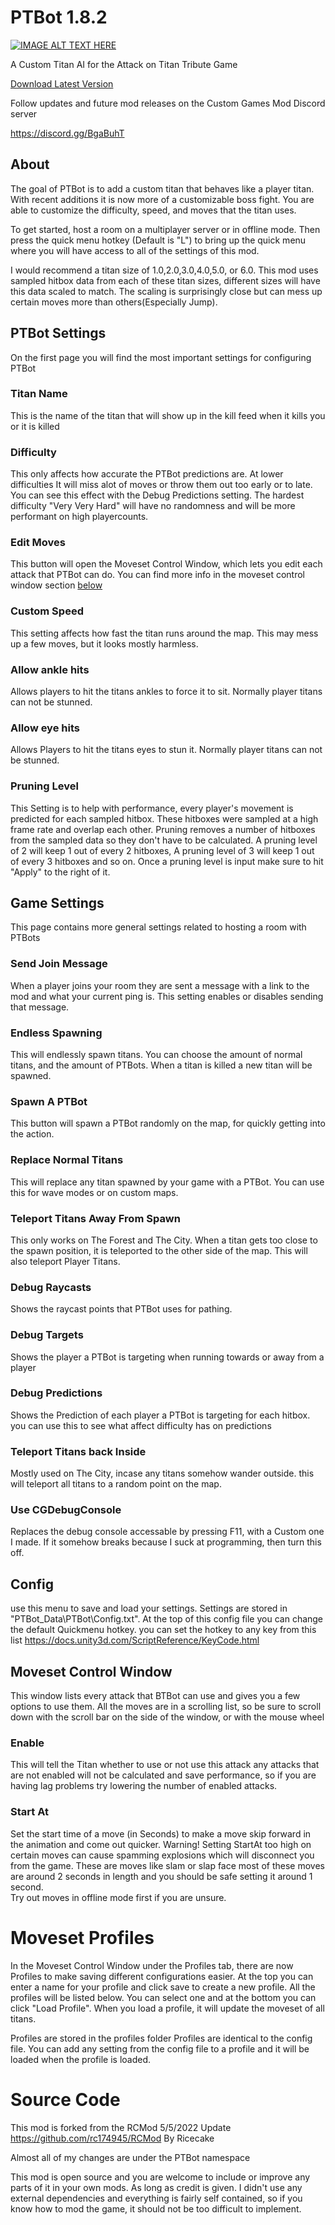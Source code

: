 # PTBot 1.8.2

[![IMAGE ALT TEXT HERE](https://img.youtube.com/vi/rC5HgrP6xPQ/0.jpg)](https://www.youtube.com/watch?v=rC5HgrP6xPQ)

A Custom Titan AI for the Attack on Titan Tribute Game

[Download Latest Version](https://github.com/KaneMcGrath/PTBot/releases/download/1.82/PTBot.1.82.zip)

Follow updates and future mod releases on the Custom Games Mod Discord server

https://discord.gg/BgaBuhT

## About

The goal of PTBot is to add a custom titan that behaves like a player titan.  With recent additions it is now more of a customizable boss fight.  You are able to customize the difficulty, speed, and moves that the titan uses.

To get started, host a room on a multiplayer server or in offline mode.  Then press the quick menu hotkey (Default is "L") to bring up the quick menu where you will have access to all of the settings of this mod.

I would recommend a titan size of 1.0,2.0,3.0,4.0,5.0, or 6.0.  This mod uses sampled hitbox data from each of these titan sizes, different sizes will have this data scaled to match.  The scaling is surprisingly close but can mess up certain moves more than others(Especially Jump).

## PTBot Settings

On the first page you will find the most important settings for configuring PTBot

### Titan Name

This is the name of the titan that will show up in the kill feed when it kills you or it is killed

### Difficulty

This only affects how accurate the PTBot predictions are.  At lower difficulties It will miss alot of moves or throw them out too early or to late.  You can see this effect with the Debug Predictions setting.  The hardest difficulty "Very Very Hard" will have no randomness and will be more performant on high playercounts.

### Edit Moves

This button will open the Moveset Control Window, which lets you edit each attack that PTBot can do.  You can find more info in the moveset control window section [below](https://github.com/KaneMcGrath/PTBot/edit/main/README.md#moveset-control-window)

### Custom Speed

This setting affects how fast the titan runs around the map.  This may mess up a few moves, but it looks mostly harmless.

### Allow ankle hits

Allows players to hit the titans ankles to force it to sit.  Normally player titans can not be stunned.

### Allow eye hits

Allows Players to hit the titans eyes to stun it.  Normally player titans can not be stunned.

### Pruning Level

This Setting is to help with performance, every player's movement is predicted for each sampled hitbox.  These hitboxes were sampled at a high frame rate and overlap each other.  Pruning removes a number of hitboxes from the sampled data so they don't have to be calculated.  A pruning level of 2 will keep 1 out of every 2 hitboxes, A pruning level of 3 will keep 1 out of every 3 hitboxes and so on.
Once a pruning level is input make sure to hit "Apply" to the right of it.

## Game Settings

This page contains more general settings related to hosting a room with PTBots

### Send Join Message

When a player joins your room they are sent a message with a link to the mod and what your current ping is.  This setting enables or disables sending that message.

### Endless Spawning

This will endlessly spawn titans.  You can choose the amount of normal titans, and the amount of PTBots.  When a titan is killed a new titan will be spawned.

### Spawn A PTBot

This button will spawn a PTBot randomly on the map, for quickly getting into the action.

### Replace Normal Titans

This will replace any titan spawned by your game with a PTBot.  You can use this for wave modes or on custom maps.

### Teleport Titans Away From Spawn

This only works on The Forest and The City.  When a titan gets too close to the spawn position, it is teleported to the other side of the map.
This will also teleport Player Titans.

### Debug Raycasts

Shows the raycast points that PTBot uses for pathing.

### Debug Targets

Shows the player a PTBot is targeting when running towards or away from a player

### Debug Predictions

Shows the Prediction of each player a PTBot is targeting for each hitbox.  you can use this to see what affect difficulty has on predictions

### Teleport Titans back Inside

Mostly used on The City, incase any titans somehow wander outside.  this will teleport all titans to a random point on the map.

### Use CGDebugConsole

Replaces the debug console accessable by pressing F11, with a Custom one I made.  If it somehow breaks because I suck at programming, then turn this off.

## Config

use this menu to save and load your settings.  Settings are stored in "PTBot_Data\PTBot\Config.txt".  At the top of this config file you can change the default Quickmenu hotkey.  you can set the hotkey to any key from this list https://docs.unity3d.com/ScriptReference/KeyCode.html

## Moveset Control Window

This window lists every attack that BTBot can use and gives you a few options to use them.  All the moves are in a scrolling list, so be sure to scroll down with the scroll bar on the side of the window, or with the mouse wheel

### Enable

This will tell the Titan whether to use or not use this attack
any attacks that are not enabled will not be calculated and save performance, so if you are having lag problems try lowering the number of enabled attacks.

### Start At

Set the start time of a move (in Seconds) to make a move skip forward in the animation and come out quicker.
Warning!  Setting StartAt too high on certain moves can cause spamming explosions which will disconnect you from the game.  These are moves like slam or slap face most of these moves are around 2 seconds in length and you should be safe setting it around 1 second.  
Try out moves in offline mode first if you are unsure.

# Moveset Profiles

In the Moveset Control Window under the Profiles tab, there are now Profiles to make saving different configurations easier.  At the top you can enter a name for your profile and click save to create a new profile.  All the profiles will be listed below.  You can select one and at the bottom you can click "Load Profile".  When you load a profile, it will update the moveset of all titans.

Profiles are stored in the profiles folder Profiles are identical to the config file.  You can add any setting from the config file to a profile and it will be loaded when the profile is loaded.

# Source Code
This mod is forked from the RCMod 5/5/2022 Update https://github.com/rc174945/RCMod By Ricecake

Almost all of my changes are under the PTBot namespace

This mod is open source and you are welcome to include or improve any parts of it in your own mods. As long as credit is given.  I didn't use any external dependencies and everything is fairly self contained, so if you know how to mod the game, it should not be too difficult to implement.
